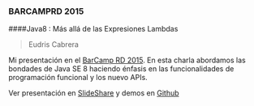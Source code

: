 ### BARCAMPRD 2015 

####Java8 : Más allá de las Expresiones Lambdas
> Eudris Cabrera

Mi presentación en el [BarCamp RD 2015](http://barcamp.org.do). En esta charla abordamos las bondades de Java SE 8 haciendo énfasis en las funcionalidades de programación funcional y los nuevo APIs. 

Ver presentación en [SlideShare](http://www.slideshare.net/eudris/java8-ms-all-de-las-expresiones-lambdas) y demos en [Github](https://github.com/ecabrerar/java-8-mas-alla-de-las-expresiones-lambda/tree/master/barcamprd2015/ejemplos)

